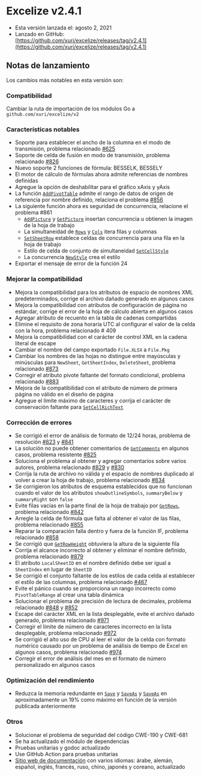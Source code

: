 # Excelize v2.4.1

* Esta versión lanzada el: agosto 2, 2021
* Lanzado en GitHub: [https://github.com/xuri/excelize/releases/tag/v2.4.1](https://github.com/xuri/excelize/releases/tag/v2.4.1)

## Notas de lanzamiento

Los cambios más notables en esta versión son:

### Compatibilidad

Cambiar la ruta de importación de los módulos Go a `github.com/xuri/excelize/v2`

### Características notables

* Soporte para establecer el ancho de la columna en el modo de transmisión, problema relacionado [#625](https://github.com/xuri/excelize/issues/625)
* Soporte de celda de fusión en modo de transmisión, problema relacionado [#826](https://github.com/xuri/excelize/issues/826)
* Nuevo soporte 2 funciones de fórmula: BESSELK, BESSELY
* El motor de cálculo de fórmulas ahora admite referencias de nombres definidas
* Agregue la opción de deshabilitar para el gráfico xAxis y yAxis
* La función [`AddPivotTable`](https://pkg.go.dev/github.com/xuri/excelize/v2@v2.4.1#File.AddPivotTable) admite el rango de datos de origen de referencia por nombre definido, relaciona el problema [#856](https://github.com/xuri/excelize/issues/856)
* La siguiente función ahora es seguridad de concurrencia, relacione el problema #861
  * [`AddPicture`](https://pkg.go.dev/github.com/xuri/excelize/v2@v2.4.1#File.AddPicture) y [`GetPicture`](https://pkg.go.dev/github.com/xuri/excelize/v2@v2.4.1#File.GetPicture) insertan concurrencia u obtienen la imagen de la hoja de trabajo
  * La simultaneidad de [`Rows`](https://pkg.go.dev/github.com/xuri/excelize/v2@v2.4.1#File.Rows) y [`Cols`](https://pkg.go.dev/github.com/xuri/excelize/v2@v2.4.1#File.Cols) itera filas y columnas
  * [`SetSheetRow`](https://pkg.go.dev/github.com/xuri/excelize/v2@v2.4.1#File.SetSheetRow) establece celdas de concurrencia para una fila en la hoja de trabajo
  * Estilo de celda de conjunto de simultaneidad [`SetCellStyle`](https://pkg.go.dev/github.com/xuri/excelize/v2@v2.4.1#File.SetCellStyle)
  * La concurrencia [`NewStyle`](https://pkg.go.dev/github.com/xuri/excelize/v2@v2.4.1#File.NewStyle) crea el estilo
* Exportar el mensaje de error de la función 24

### Mejorar la compatibilidad

* Mejora la compatibilidad para los atributos de espacio de nombres XML predeterminados, corrige el archivo dañado generado en algunos casos
* Mejora la compatibilidad con atributos de configuración de página no estándar, corrige el error de la hoja de cálculo abierta en algunos casos
* Agregar atributo de recuento en la tabla de cadenas compartidas
* Elimine el requisito de zona horaria UTC al configurar el valor de la celda con la hora, problema relacionado # 409
* Mejora la compatibilidad con el carácter de control XML en la cadena literal de escape
* Cambiar el nombre del campo exportado `File.XLSX` a `File.Pkg`
* Cambiar los nombres de las hojas no distingue entre mayúsculas y minúsculas para `NewSheet`, `GetSheetIndex`, `DeleteSheet`, problema relacionado [#873](https://github.com/xuri/excelize/issues/873)
* Corregir el atributo pivote faltante del formato condicional, problema relacionado [#883](https://github.com/xuri/excelize/issues/883)
* Mejora de la compatibilidad con el atributo de número de primera página no válido en el diseño de página
* Agregue el límite máximo de caracteres y corrija el carácter de conservación faltante para [`SetCellRichText`](https://pkg.go.dev/github.com/xuri/excelize/v2@v2.4.1#File.SetCellRichText)

### Corrección de errores

* Se corrigió el error de análisis de formato de 12/24 horas, problema de resolución [#823](https://github.com/xuri/excelize/issues/823) y [#841](https://github.com/xuri/excelize/issues/841)
* La solución no puede obtener comentarios de [`GetComments`](https://pkg.go.dev/github.com/xuri/excelize/v2@v2.4.1#File.GetComments) en algunos casos, problema resistente [#825](https://github.com/xuri/excelize/issues/825)
* Soluciona el problema al obtener y agregar comentarios sobre varios autores, problema relacionado [#829](https://github.com/xuri/excelize/issues/829) y [#830](https://github.com/xuri/excelize/issues/830)
* Corrija la ruta de archivo no válida y el espacio de nombres duplicado al volver a crear la hoja de trabajo, problema relacionado [#834](https://github.com/xuri/excelize/issues/834)
* Se corrigieron los atributos de esquema establecidos que no funcionan cuando el valor de los atributos `showOutlineSymbols`, `summaryBelow` y `summaryRight` son `false`
* Evite filas vacías en la parte final de la hoja de trabajo por [`GetRows`](https://pkg.go.dev/github.com/xuri/excelize/v2@v2.4.1#File.GetRows), problema relacionado [#842](https://github.com/xuri/excelize/issues/842)
* Arregle la celda de fórmula que falta al obtener el valor de las filas, problema relacionado [#855](https://github.com/xuri/excelize/issues/855)
* Reparar la comparación falla dentro y fuera de la función IF, problema relacionado [#858](https://github.com/xuri/excelize/issues/858)
* Se corrigió que [`GetRowHeight`](https://pkg.go.dev/github.com/xuri/excelize/v2@v2.4.1#File.GetRowHeight) obtuviera la altura de la siguiente fila
* Corrija el alcance incorrecto al obtener y eliminar el nombre definido, problema relacionado [#879](https://github.com/xuri/excelize/issues/848)
* El atributo `LocalSheetID` en el nombre definido debe ser igual a `SheetIndex` en lugar de `SheetID`
* Se corrigió el conjunto faltante de los estilos de cada celda al establecer el estilo de las columnas, problema relacionado [#467](https://github.com/xuri/excelize/issues/467)
* Evite el pánico cuando se proporciona un rango incorrecto como `PivotTableRange` al crear una tabla dinámica
* Solucionar el problema de precisión de lectura de decimales, problema relacionado [#848](https://github.com/xuri/excelize/issues/848) y [#852](https://github.com/xuri/excelize/issues/852)
* Escape del carácter XML en la lista desplegable, evite el archivo dañado generado, problema relacionado [#971](https://github.com/xuri/excelize/issues/971)
* Corregir el límite de número de caracteres incorrecto en la lista desplegable, problema relacionado [#972](https://github.com/xuri/excelize/issues/972)
* Se corrigió el alto uso de CPU al leer el valor de la celda con formato numérico causado por un problema de análisis de tiempo de Excel en algunos casos, problema relacionado [#974](https://github.com/xuri/excelize/issues/974)
* Corregir el error de análisis del mes en el formato de número personalizado en algunos casos

### Optimización del rendimiento

* Reduzca la memoria redundante en [`Save`](https://pkg.go.dev/github.com/xuri/excelize/v2@v2.4.1#File.Save) y [`SaveAs`](https://pkg.go.dev/github.com/xuri/excelize/v2@v2.4.1#File.SaveAs) y [`SaveAs`](https://pkg.go.dev/github.com/xuri/excelize/v2@v2.4.1#File.SaveAs) en aproximadamente un 19% como máximo en función de la versión publicada anteriormente

### Otros

* Solucionar el problema de seguridad del código CWE-190 y CWE-681
* Se ha actualizado el módulo de dependencias
* Pruebas unitarias y godoc actualizado
* Use GitHub Action para pruebas unitarias
* [Sitio web de documentación](https://xuri.me/excelize) con varios idiomas: árabe, alemán, español, inglés, francés, ruso, chino, japonés y coreano, actualizado
